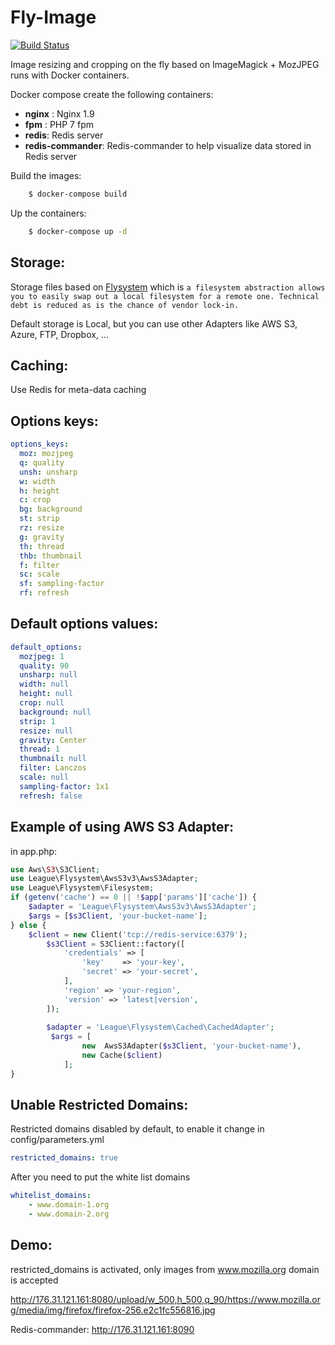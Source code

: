 # Fly-Image

[![Build Status](https://travis-ci.org/sadok-f/fly-image.svg?branch=master)](https://travis-ci.org/sadok-f/fly-image)

Image resizing and cropping on the fly based on ImageMagick + MozJPEG runs with Docker containers.

Docker compose create the following containers:
- **nginx** : Nginx 1.9
- **fpm** : PHP 7 fpm
- **redis**: Redis server
- **redis-commander**: Redis-commander to help visualize data stored in Redis server



Build the images:

```sh
    $ docker-compose build
```
Up the containers:

```sh
    $ docker-compose up -d
```

Storage:
--------
Storage files based on [Flysystem](http://flysystem.thephpleague.com/) which is `a filesystem abstraction allows you to easily swap out a local filesystem for a remote one. Technical debt is reduced as is the chance of vendor lock-in.`

Default storage is Local, but you can use other Adapters like AWS S3, Azure, FTP, Dropbox, ... 

Caching:
--------
Use Redis for meta-data caching


Options keys:
-------------

```yml
options_keys:
  moz: mozjpeg
  q: quality
  unsh: unsharp
  w: width
  h: height
  c: crop
  bg: background
  st: strip
  rz: resize
  g: gravity
  th: thread
  thb: thumbnail
  f: filter
  sc: scale
  sf: sampling-factor
  rf: refresh
```

Default options values:
-----------------------

```yml
default_options:
  mozjpeg: 1
  quality: 90
  unsharp: null
  width: null
  height: null
  crop: null
  background: null
  strip: 1
  resize: null
  gravity: Center
  thread: 1
  thumbnail: null
  filter: Lanczos
  scale: null
  sampling-factor: 1x1
  refresh: false
```



Example of using AWS S3 Adapter:
--------------------------------
in app.php:

```php
use Aws\S3\S3Client;
use League\Flysystem\AwsS3v3\AwsS3Adapter;
use League\Flysystem\Filesystem;
if (getenv('cache') == 0 || !$app['params']['cache']) {
    $adapter = 'League\Flysystem\AwsS3v3\AwsS3Adapter';
    $args = [$s3Client, 'your-bucket-name'];
} else {
    $client = new Client('tcp://redis-service:6379');
        $s3Client = S3Client::factory([
            'credentials' => [
                'key'    => 'your-key',
                'secret' => 'your-secret',
            ],
            'region' => 'your-region',
            'version' => 'latest|version',
        ]);
        
        $adapter = 'League\Flysystem\Cached\CachedAdapter';
         $args = [
                new  AwsS3Adapter($s3Client, 'your-bucket-name'),
                new Cache($client)
            ];
}
```
 

Unable Restricted Domains:
--------------------------

Restricted domains disabled by default, to enable it change in config/parameters.yml
```yml
restricted_domains: true
```

After you need to put the white list domains
```yml
whitelist_domains:
    - www.domain-1.org
    - www.domain-2.org
```

Demo:
-----
restricted_domains is activated, only images from www.mozilla.org domain is accepted

http://176.31.121.161:8080/upload/w_500,h_500,q_90/https://www.mozilla.org/media/img/firefox/firefox-256.e2c1fc556816.jpg


Redis-commander:
http://176.31.121.161:8090